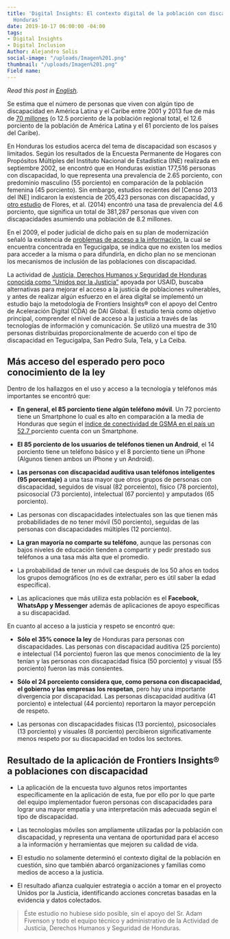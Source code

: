 ```yaml
---
title: 'Digital Insights: El contexto digital de la población con discapacidad en
  Honduras'
date: 2019-10-17 06:00:00 -04:00
tags:
- Digital Insights
- Digital Inclusion
Author: Alejandro Solis
social-image: "/uploads/Imagen%201.png"
thumbnail: "/uploads/Imagen%201.png"
Field name: 
---
```


*Read this post in [English](https://dai-global-digital.com/How-the-Disability-Community-in-Honduras-Uses-Digital-Tools.html).*

Se estima que el número de personas que viven con algún tipo de discapacidad en América Latina y el Caribe entre 2001 y 2013 fue de más de [70 millones](https://www.paho.org/hon/index.php?option=com_docman&view=download&alias=383-identificacion-y-caracterizacion-de-las-personas-con-discapacidad-en-francisco-morazan-2017&category_slug=fortalecimiento-de-sistemas-de-salud&Itemid=211) (o 12.5 porciento de la población regional total, el 12.6 porciento de la población de América Latina y el 61 porciento de los países del Caribe).

En Honduras los estudios acerca del tema de discapacidad son escasos y limitados. Según los resultados de la Encuesta Permanente de Hogares con Propósitos Múltiples del Instituto Nacional de Estadística (INE) realizada en septiembre 2002, se encontró que en Honduras existían 177,516 personas con discapacidad, lo que representa una prevalencia de 2.65 porciento, con predominio masculino (55 porciento) en comparación de la población femenina (45 porciento). Sin embargo, estudios recientes del \[Censo 2013 del INE\] indicaron la existencia de 205,423 personas con discapacidad, y [otro estudio](http://www.bvs.hn/Honduras/UICFCM/Articulo3_Vol83-1-2-Discapacidad.Sujetos.18-65a.pdf) de Flores, et al. (2014) encontró una tasa de prevalencia del 4.6 porciento, que significa un total de 381,287 personas que viven con discapacidades asumiendo una población de 8.2 millones.

<!--more-->

En el 2009, el poder judicial de dicho país en su plan de modernización señaló la existencia de [problemas de acceso a la información](http://www.poderjudicial.gob.hn/transparencia/planeacion/documents/PlandeModernizaci%C3%B3nPoderJudicial200420091.pdf), la cual se encuentra concentrada en Tegucigalpa, se indica que no existen los medios para acceder a la misma o para difundirla, en dicho plan no se mencionan los mecanismos de inclusión de las poblaciones con discapacidad.

La actividad de [Justicia, Derechos Humanos y Seguridad de Honduras conocida como “Unidos por la Justicia”](https://www.dai.com/our-work/projects/honduras-united-for-justice) apoyada por USAID, buscaba alternativas para mejorar el acceso a la justicia de poblaciones vulnerables, y antes de realizar algún esfuerzo en el área digital se implementó un estudio bajo la metodología de Frontiers Insights® con el apoyo del Centro de Aceleración Digital (CDA) de DAI Global. El estudio tenía como objetivo principal, comprender el nivel de acceso a la justicia a través de las tecnologías de información y comunicación. Se utilizó una muestra de 310 personas distribuidas proporcionalmente de acuerdo con el tipo de discapacidad en Tegucigalpa, San Pedro Sula, Tela, y La Ceiba.

<script id="infogram_0_f567b509-361b-41e1-b5c8-ff65a5a1f50d" title="Distribución de la muestra" src="https://e.infogram.com/js/dist/embed.js?1Tx" type="text/javascript"></script>

## Más acceso del esperado pero poco conocimiento de la ley

Dentro de los hallazgos en el uso y acceso a la tecnología y teléfonos más importantes se encontró que:

* **En general, el 85 porciento tiene algún teléfono móvil**. Un 72 porciento tiene un Smartphone lo cual es alto en comparación a la media de Honduras que según el [índice de conectividad de GSMA  en el país un 52.7 ](http://www.mobileconnectivityindex.com/#year=2018&zoneIsocode=HND&analysisView=HND)porciento cuenta con un Smartphone.

* **El 85 porciento de los usuarios de teléfonos tienen un Android**, el 14 porciento tiene un teléfono básico y el 8 porciento tiene un iPhone (Algunos tienen ambos un iPhone y un Android).

* **Las personas con discapacidad auditiva usan teléfonos inteligentes (95 porcentaje)** a una tasa mayor que otros grupos de personas con discapacidad, seguidos de visual (82 porceiento), físico (78 porciento), psicosocial (73 porciento), intelectual (67 porciento) y amputados (65 porciento).

* Las personas con discapacidades intelectuales son las que tienen más probabilidades de no tener móvil (50 porciento), seguidas de las personas con discapacidades múltiples (12 porciento).

* **La gran mayoría no comparte su teléfono**, aunque las personas con bajos niveles de educación tienden a compartir y pedir prestado sus teléfonos a una tasa más alta que el promedio.

* La probabilidad de tener un móvil cae después de los 50 años en todos los grupos demográficos (no es de extrañar, pero es útil saber la edad específica).

* Las aplicaciones que más utiliza esta población es el **Facebook, WhatsApp y Messenger** además de aplicaciones de apoyo específicas a su discapacidad.

<script id="infogram_0_c67e0261-5e5c-4ff8-8d16-fd157058d832" title="Copy: Phone 4" src="https://e.infogram.com/js/dist/embed.js?usi" type="text/javascript"></script>

En cuanto al acceso a la justicia y respeto se encontró que:

* **Sólo el 35% conoce la ley** de Honduras para personas con discapacidades. Las personas con discapacidad auditiva (25 porciento) e intelectual (14 porciento) fueron las que menos conocimiento de la ley tenían y las personas con discapacidad física (50 porciento) y visual (55 porciento) fueron las más consientes.

* **Sólo el 24 porceiento considera que, como persona con discapacidad, el gobierno y las empresas los respetan**, pero hay una importante divergencia por discapacidad. Las personas discapacidad auditiva (41 porciento) e intelectual (44 porciento) reportaron la mayor percepción de respeto.

* Las personas con discapacidades físicas (13 porciento), psicosociales (13 porciento) y visuales (8 porciento) percibieron significativamente menos respeto por su discapacidad en todos los sectores.

## Resultado de la aplicación de Frontiers Insights® a poblaciones con discapacidad

* La aplicación de la encuesta tuvo algunos retos importantes específicamente en la aplicación de esta, fue por ello por lo que parte del equipo implementador fueron personas con discapacidades para lograr una mayor empatía y una interpretación más adecuada según el tipo de discapacidad.

* Las tecnologías móviles son ampliamente utilizadas por la población con discapacidad, y representa una ventana de oportunidad para el acceso a la información y herramientas que mejoren su calidad de vida.

* El estudio no solamente determinó el contexto digital de la población en cuestión, sino que también abarcó organizaciones y familias como medios de acceso a la justicia.

* El resultado afianza cualquier estrategia o acción a tomar en el proyecto Unidos por la Justicia, identificando acciones concretas basadas en la evidencia y datos colectados.

> Éste estudio no hubiese sido posible, sin el apoyo del Sr. Adam Fivenson y todo el equipo técnico y administrativo de la Actividad de Justicia, Derechos Humanos y Seguridad de Honduras.